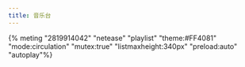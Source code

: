 ```yaml
---
title: 音乐台
---
```

{% meting "2819914042" "netease" "playlist" "theme:#FF4081" "mode:circulation" "mutex:true" "listmaxheight:340px" "preload:auto" "autoplay"%}